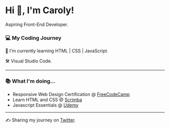 # Hi 👋, I'm Caroly!
Aspiring Front-End Developer.

### :computer: My Coding Journey
:seedling: I'm currently learning HTML | CSS | JavaScript.

:hammer_and_wrench: Visual Studio Code.

------

### :books: What I'm doing...

- Responsive Web Design Certification @ [FreeCodeCamp](https://www.freecodecamp.org/)
- Learn HTML and CSS @ [Scrimba](https://scrimba.com/learn/htmlandcss/)
- Javascript Essentials @ [Udemy](https://www.udemy.com/course/javascript-essentials/)
<hr>

:writing_hand: Sharing my journey on [Twitter](https://twitter.com/iAm_Caroly).
